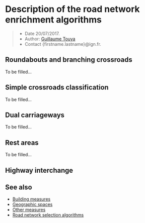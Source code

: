 # Description of the road network enrichment algorithms

> - Date 20/07/2017.
> - Author: [Guillaume Touya][1]
> - Contact {firstname.lastname}@ign.fr.



Roundabouts and branching crossroads
-------------
To be filled...


Simple crossroads classification
-------------
To be filled...


Dual carriageways
-------------
To be filled...


Rest areas
-------------
To be filled...



Highway interchange
-------------


See also
-------------
- [Building measures][2]
- [Geographic spaces][3]
- [Other measures][4]
- [Road network selection algorithms][5]


[1]: http://recherche.ign.fr/labos/cogit/english/cv.php?prenom=&nom=Touya
[2]: /spatial_analysis/building_measures.md
[3]: /spatial_analysis/geographic_spaces.md
[4]: /spatial_analysis/other_measures.md
[5]: /algorithms/networks/road_selection.md
